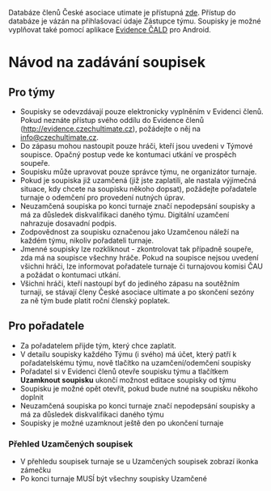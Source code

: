 Databáze členů České asociace utimate je přístupná [zde](//evidence.czechultimate.cz). Přístup do databáze je vázán na přihlašovací údaje Zástupce týmu. Soupisky je možné vyplňovat také pomocí aplikace [Evidence ČALD](https://play.google.com/store/apps/details?id=cz.cald.evidence) pro Android.

# Návod na zadávání soupisek

## Pro týmy

- Soupisky se odevzdávají pouze elektronicky vyplněním v Evidenci členů. Pokud neznáte přístup svého oddílu do Evidence členů (http://evidence.czechultimate.cz), požádejte o něj na info@czechultimate.cz.
- Do zápasu mohou nastoupit pouze hráči, kteří jsou uvedeni v Týmové soupisce. Opačný postup vede ke kontumaci utkání ve prospěch soupeře.
- Soupisku může upravovat pouze správce týmu, ne organizátor turnaje.
- Pokud je soupiska již uzamčená (již jste zaplatili, ale nastala výjimečná situace, kdy chcete na soupisku někoho dopsat), požádejte pořadatele turnaje o odemčení pro provedení nutných úprav.
- Neuzamčená soupiska po konci turnaje značí nepodepsání soupisky a má za důsledek diskvalifikaci daného týmu. Digitální uzamčení nahrazuje dosavadní podpis.
- Zodpovědnost za soupisku označenou jako Uzamčenou náleží na každém týmu, nikoliv pořadateli turnaje.
- Jmenné soupisky lze rozkliknout - zkontrolovat tak případně soupeře, zda má na soupisce všechny hráče. Pokud na soupisce nejsou uvedení všichni hráči, lze informovat pořadatele turnaje či turnajovou komisi ČAU a požádat o kontumaci utkání.
- Všichni hráči, kteří nastoupí byť do jediného zápasu na soutěžním turnaji, se stávají členy České asociace ultimate a po skončení sezóny za ně tým bude platit roční členský poplatek.

## Pro pořadatele

- Za pořadatelem přijde tým, který chce zaplatit.
- V detailu soupisky každého Týmu (i svého) má účet, který patří k pořadatelskému týmu, nově tlačítko na uzamčení/odemčení soupisky
- Pořadatel si v Evidenci členů otevře soupisku týmu a tlačítkem **Uzamknout soupisku** ukončí možnost editace soupisky od týmu
- Soupisku je možné opět otevřít, pokud bude nutné na soupisku někoho doplnit
- Neuzamčená soupiska po konci turnaje značí nepodepsání soupisky a má za důsledek diskvalifikaci daného týmu
- Soupisky je možné uzamknout ještě den po ukončení turnaje

### Přehled Uzamčených soupisek

- V přehledu soupisek turnaje se u Uzamčených soupisek zobrazí ikonka zámečku
- Po konci turnaje MUSÍ být všechny soupisky Uzamčené
